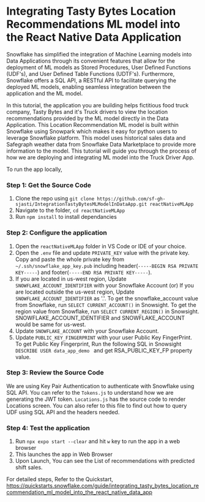 # Integrating Tasty Bytes Location Recommendations ML model into the React Native Data Application
Snowflake has simplified the integration of Machine Learning models into Data Applications through its convenient features that allow for the deployment of ML models as Stored Procedures, User Defined Functions (UDF's), and User Defined Table Functions (UDTF's). Furthermore, Snowflake offers a SQL API, a RESTful API to facilitate querying the deployed ML models, enabling seamless integration between the application and the ML model.

In this tutorial, the application you are building helps fictitious food truck company, Tasty Bytes and it's Truck drivers to view the location recommendations provided by the ML model directly in the Data Application. This Location Recommendation ML model is built within Snowflake using Snowpark which makes it easy for python users to leverage Snowflake platform. This model uses historical sales data and Safegraph weather data from Snowflake Data Marketplace to provide more information to the model. This tutorial will guide you through the process of how we are deploying and integrating ML model into the Truck Driver App.  

To run the app locally,
### Step 1: Get the Source Code
1. Clone the repo using ``` git clone https://github.com/sf-gh-sjasti/IntegrationTastyBytesMLModelInDataApp.git reactNativeMLApp ```
2. Navigate to the folder, ``` cd reactNativeMLApp ```
3. Run ``` npm install ``` to install dependancies

### Step 2: Configure the application
1. Open the ``` reactNativeMLApp ``` folder in VS Code or IDE of your choice.
2. Open the ``` .env ``` file and update ``` PRIVATE_KEY ``` value with the private key. Copy and paste the whole private key from ``` ~/.ssh/snowflake_app_key.pub ``` including header(``` -----BEGIN RSA PRIVATE KEY----- ```) and footer(``` -----END RSA PRIVATE KEY----- ```).
3. If you are located in us-west region, Update ``` SNOWFLAKE_ACCOUNT_IDENTIFIER ``` with your Snowflake Account
   (or) If you are located outside the us-west region, Update ``` SNOWFLAKE_ACCOUNT_IDENTIFIER ``` as '<SNOWFLAKE ACCOUNT>.<REGION>'.
   To get the snowflake_account value from Snowflake, run ``` SELECT CURRENT_ACCOUNT() ``` in Snowsight. 
   To get the region value from Snowflake, run ``` SELECT CURRENT_REGION() ``` in Snowsight. 
   SNOWFLAKE_ACCOUNT_IDENTIFIER and SNOWFLAKE_ACCOUNT would be same for us-west. 
4. Update ``` SNOWFLAKE_ACCOUNT ``` with your Snowflake Account.
5. Update ``` PUBLIC_KEY_FINGERPRINT ``` with your user Public Key FingerPrint. To get Public Key Fingerprint, Run the following SQL in Snowsight  ```DESCRIBE USER data_app_demo ``` and get RSA_PUBLIC_KEY_FP property value.

### Step 3: Review the Source Code
We are using Key Pair Authentication to authenticate with Snowflake using SQL API. You can refer to the ``` Tokens.js ``` to understand how we are generating the JWT token. ``` Locations.js ``` has the source code to render Locations screen. You can also refer to this file to find out how to query UDF using SQL API and the headers needed.

### Step 4: Test the application
1. Run ``` npx expo start --clear ``` and hit ``` w ``` key to run the app in a web browser
2. This launches the app in Web Browser
3. Upon Launch, You can see the List of recommendations with predicted shift sales.

For detailed steps, Refer to the Quickstart, 
https://quickstarts.snowflake.com/guide/integrating_tasty_bytes_location_recommendation_ml_model_into_the_react_native_data_app
